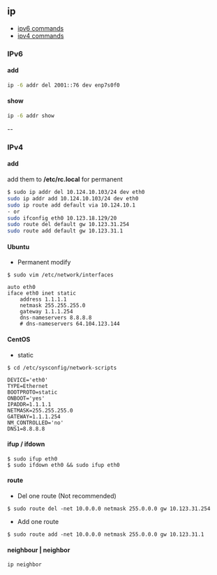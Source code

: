 ## ip

- [ipv6 commands](#ipv6)
- [ipv4 commands](#ipv4)

<a id=ipv6></a>
### IPv6
#### add
```bash
ip -6 addr del 2001::76 dev enp7s0f0
```

#### show
```bash
ip -6 addr show
```

--
<a id=ipv4></a>
### IPv4
#### add
add them to **/etc/rc.local** for permanent

```bash
$ sudo ip addr del 10.124.10.103/24 dev eth0
sudo ip addr add 10.124.10.103/24 dev eth0
sudo ip route add default via 10.124.10.1
- or
sudo ifconfig eth0 10.123.18.129/20
sudo route del default gw 10.123.31.254
sudo route add default gw 10.123.31.1
```

#### Ubuntu
- Permanent modify

```
$ sudo vim /etc/network/interfaces

auto eth0
iface eth0 inet static
    address 1.1.1.1
    netmask 255.255.255.0
    gateway 1.1.1.254
    dns-nameservers 8.8.8.8
    # dns-nameservers 64.104.123.144
```

#### CentOS
- static

```
$ cd /etc/sysconfig/network-scripts

DEVICE='eth0'
TYPE=Ethernet
BOOTPROTO=static
ONBOOT='yes'
IPADDR=1.1.1.1
NETMASK=255.255.255.0
GATEWAY=1.1.1.254
NM_CONTROLLED='no'
DNS1=8.8.8.8
```

#### ifup / ifdown
```
$ sudo ifup eth0
$ sudo ifdown eth0 && sudo ifup eth0
```

#### route
- Del one route (Not recommended)

```
$ sudo route del -net 10.0.0.0 netmask 255.0.0.0 gw 10.123.31.254
```
- Add one route

```
$ sudo route add -net 10.0.0.0 netmask 255.0.0.0 gw 10.123.31.1
```

#### neighbour | neighbor
```bash
ip neighbor
```
